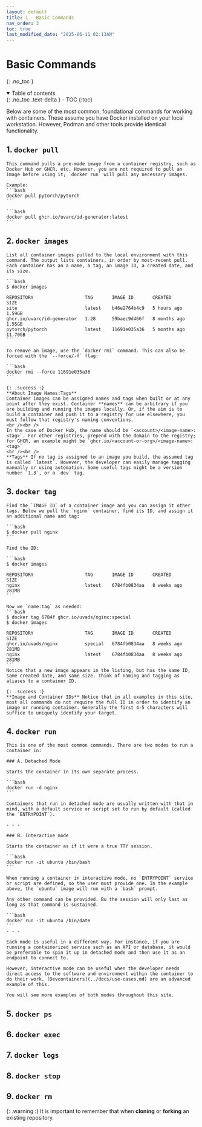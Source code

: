 ```yaml
---
layout: default
title: 1 - Basic Commands
nav_order: 3
toc: true
last_modified_date: "2025-06-11 02:13AM"
---
```


# Basic Commands
{: .no_toc }

<details open markdown="block">
  <summary>
    Table of contents
  </summary>
  {: .no_toc .text-delta }
- TOC
{:toc}
</details>

Below are some of the most common, foundational commands for working with containers. These assume you have Docker installed on your local workstation. However, Podman and other tools provide identical functionality.

## 1. `docker pull`

    This command pulls a pre-made image from a container registry, such as Docker Hub or GHCR, etc. However, you are not required to pull an image before using it; `docker run` will pull any necessary images.

    Example:
    ```bash
    docker pull pytorch/pytorch
    ```

    ```bash
    docker pull ghcr.io/uvarc/id-generator:latest
    ```

## 2. `docker images`

    List all container images pulled to the local environment with this command. The output lists containers, in order by most-recent pull. Each container has an a name, a tag, an image ID, a created date, and its size.

    ```bash
    $ docker images

    REPOSITORY                   TAG       IMAGE ID       CREATED        SIZE
    site                         latest    b46e2764b4c9   5 hours ago    1.59GB
    ghcr.io/uvarc/id-generator   1.28      59baec9d466f   8 months ago   1.55GB
    pytorch/pytorch              latest    11691e035a36   5 months ago   11.70GB
    ```

    To remove an image, use the `docker rmi` command. This can also be forced with the `--force/-f` flag:

    ```bash
    docker rmi --force 11691e035a36
    ```

    {: .success :}
    **About Image Names:Tags**
    Container images can be assigned names and tags when built or at any point after they exist. Container **names** can be arbitrary if you are building and running the images locally. Or, if the aim is to build a container and push it to a registry for use elsewhere, you must follow that registry's naming conventions. 
    <br /><br />
    In the case of Docker Hub, the name should be `<account>/<image-name>:<tag>`. For other registries, prepend with the domain to the registry; for GHCR, an example might be `ghcr.io/<account-or-org>/<image-name>:<tag>`
    <br /><br />
    **Tags** If no tag is assigned to an image you build, the assumed tag is called `latest`. However, the developer can easily manage tagging manually or using automation. Some useful tags might be a version number `1.3`, or a `dev` tag. 

## 3. `docker tag`

    Find the `IMAGE ID` of a container image and you can assign it other tags. Below we pull the `nginx` container, find its ID, and assign it an additional name and tag:

    ```bash
    $ docker pull nginx
    ```

    Find the ID:

    ```bash
    $ docker images

    REPOSITORY                   TAG       IMAGE ID       CREATED        SIZE
    nginx                        latest    6784fb0834aa   8 weeks ago    281MB
    ```

    Now we `name:tag` as needed:
    ```bash
    $ docker tag 6784f ghcr.io/uvads/nginx:special
    $ docker images

    REPOSITORY                   TAG       IMAGE ID       CREATED        SIZE
    ghcr.io/uvads/nginx          special   6784fb0834aa   8 weeks ago    281MB
    nginx                        latest    6784fb0834aa   8 weeks ago    281MB
    ```
    Notice that a new image appears in the listing, but has the same ID, same created date, and same size. Think of naming and tagging as aliases to a container ID.

    {: .success :}
    **Image and Container IDs** Notice that in all examples in this site, most all commands do not require the full ID in order to identify an image or running container. Generally the first 4-5 characters will suffice to uniquely identify your target.

## 4. `docker run`

    This is one of the most common commands. There are two modes to run a container in:

    ### A. Detached Mode

    Starts the container in its own separate process.

    ```bash
    docker run -d nginx
    ```

    Containers that run in detached mode are usually written with that in mind, with a default service or script set to run by default (called the `ENTRYPOINT`).

    - - -

    ### B. Interactive mode
    
    Starts the container as if it were a true TTY session.

    ```bash
    docker run -it ubuntu /bin/bash
    ```

    When running a container in interactive mode, no `ENTRYPOINT` service
    or script are defined, so the user must provide one. In the example above, the `ubuntu` image will run with a `bash` prompt.

    Any other command can be provided. Bu the session will only last as long as that command is sustained.

    ```bash
    docker run -it ubuntu /bin/date
    ```
    - - -

    Each mode is useful in a different way. For instance, if you are running a containerized service such as an API or database, it would be preferable to spin it up in detached mode and then use it as an endpoint to connect to.

    However, interactive mode can be useful when the developer needs direct access to the software and environment within the container to do their work. [Devcontainers](../docs/use-cases.md) are an advanced example of this.

    You will see more examples of both modes throughout this site.

## 5. `docker ps`


## 6. `docker exec`


## 7. `docker logs`

## 8. `docker stop`

## 9.  `docker rm`
 


{: .warning :}
It is important to remember that when **cloning** or **forking** an existing repository.


